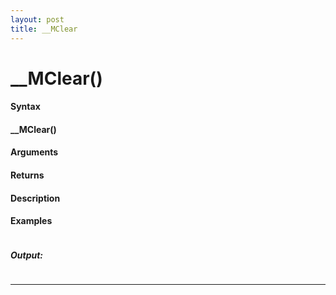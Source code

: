 ```yaml
---
layout: post
title: __MClear
---
```


# __MClear()


#### Syntax

#### __MClear()

#### Arguments

#### Returns

#### Description

#### Examples

```

```

##### Output:

```

```

---